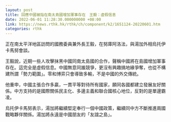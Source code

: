 ```yaml
---
layout: post
title: 回應中國被指在南太島國增加軍事存在　王毅：虛假信息
date: 2022-06-01 11:28:30.000000000 +08:00
link: https://news.rthk.hk/rthk/ch/component/k2/1651124-20220601.htm
categories: rthk
---
```


正在南太平洋地區訪問的國務委員兼外長王毅，在努庫阿洛法，與湯加外相烏托伊卡馬努會談。

王毅說，近期一些人攻擊抹黑中國同南太島國的合作，聲稱中國將在島國增加軍事存在。這完全是虛假信息。中國無意同誰競爭，更沒有興趣搞地緣爭奪，也從不構建所謂「勢力範圍」。零和博弈只會導致多輸，不是中國的外交傳統。

他重申，中國主張合作多贏，一貫平等對待所有國家，願同各國都建立發展友好關係。中方支持的是國際關係民主化、多邊主義和聯合國核心地位，反對的是單邊霸凌。

烏托伊卡馬努表示，湯加將繼續堅定奉行一個中國政策，繼續同中方不斷推進兩國戰略夥伴關係。湯加將永遠是中國朋友的「友誼之島」。
